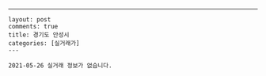 ---
    layout: post
    comments: true
    title: 경기도 안성시
    categories: [실거래가]
    ---

    2021-05-26 실거래 정보가 없습니다.

    